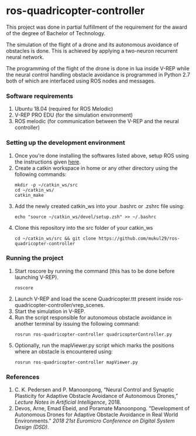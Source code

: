 # ros-quadricopter-controller
This project was done in partial fulfillment of the requirement for the
award of the degree of Bachelor of Technology.

The simulation of the flight of a drone and its autonomous avoidance of obstacles is done. This is achieved by applying
a two-neuron recurrent neural network. 

The programming of the flight of the drone is done in lua inside V-REP while the neural control 
handling obstacle avoidance is programmed in Python 2.7 both of which are interfaced using ROS nodes and messages.

### Software requirements
1. Ubuntu 18.04 (required for ROS Melodic)
2. V-REP PRO EDU (for the simulation environment)
3. ROS melodic (for communication between the V-REP and the neural controller)

### Setting up the development environment
1. Once you're done installing the softwares listed above, setup ROS using the instructions given [here](https://wiki.ros.org/melodic/Installation/Ubuntu).
2. Create a catkin workspace in home or any other directory using the following commands:
    ```
    mkdir -p ~/catkin_ws/src
    cd ~/catkin_ws/
    catkin_make
    ````
3. Add the newly created catkin_ws into your .bashrc or .zshrc file using:
    ```
    echo "source ~/catkin_ws/devel/setup.zsh" >> ~/.bashrc
    ```
4. Clone this repository into the src folder of your catkin_ws
    ```
    cd ~/catkin_ws/src && git clone https://github.com/mukul29/ros-quadricopter-controller
    ```

### Running the project
1. Start roscore by running the command (this has to be done before launching V-REP).
    ```
    roscore
    ```
2. Launch V-REP and load the scene Quadricopter.ttt present inside ros-quadricopter-controller/vrep_scenes.
3. Start the simulation in V-REP.
4. Run the script responsible for autonomous obstacle avoidance in another terminal by issuing the following command:
    ```
    rosrun ros-quadricopter-controller quadricopterController.py
    ```
5. Optionally, run the mapViewer.py script which marks the positions where an obstacle is encountered using:
    ```
    rosrun ros-quadricopter-controller mapViewer.py
    ```
### References
1. C. K. Pedersen and P. Manoonpong, “Neural Control and Synaptic Plasticity for Adaptive Obstacle Avoidance of Autonomous Drones,” *Lecture Notes in Artificial Intelligence*, 2018.
2. Devos, Arne, Emad Ebeid, and Poramate Manoonpong. "Development of Autonomous Drones for Adaptive Obstacle Avoidance in Real World Environments." *2018 21st Euromicro Conference on Digital System Design (DSD)*.
